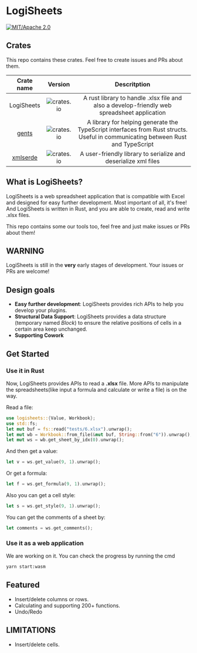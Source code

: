 # LogiSheets

[![MIT/Apache 2.0](https://img.shields.io/badge/license-MIT/Mit-blue.svg)](./LICENSE)

## Crates

This repo contains these crates. Feel free to create issues and PRs about them.

| Crate name | Version | Descritption |
|:--:|:--:|:--:|
|LogiSheets|![crates.io](https://img.shields.io/crates/v/LogiSheets.svg)| A rust library to handle .xlsx file and also a develop-friendly web spreadsheet application|
|[gents](https://github.com/proclml/LogiSheets/tree/master/crates/gents)|![crates.io](https://img.shields.io/crates/v/gents.svg)| A library for helping generate the TypeScript interfaces from Rust structs. Useful in communicating between Rust and TypeScript|
|[xmlserde](https://github.com/proclml/LogiSheets/tree/master/crates/xmlserde)|![crates.io](https://img.shields.io/crates/v/xmlserde.svg)|A user-friendly library to serialize and deserialize xml files|

## What is LogiSheets?

LogiSheets is a web spreadsheet application that is compatible with Excel and designed for easy further development. Most important of all, it's free! And LogiSheets is written in Rust, and you are able to create, read and write .xlsx files.

This repo contains some our tools too, feel free and just make issues
or PRs about them!

## WARNING

LogiSheets is still in the **very** early stages of development. Your issues or PRs are welcome!

## Design goals

- **Easy further development**: LogiSheets provides rich APIs to help you develop your plugins.
- **Structural Data Support**: LogiSheets provides a data structure (temporary named _Block_) to ensure the relative positions of cells in a certain area keep unchanged.
- **Supporting Cowork**

## Get Started

### Use it in Rust

Now, LogiSheets provides APIs to read a **.xlsx** file. More APIs to manipulate the spreadsheets(like input a formula and calculate or write a file) is on the way.

Read a file:

```rust
use logisheets::{Value, Workbook};
use std::fs;
let mut buf = fs::read("tests/6.xlsx").unwrap();
let mut wb = Workbook::from_file(&mut buf, String::from("6")).unwrap();
let mut ws = wb.get_sheet_by_idx(0).unwrap();
```

And then get a value:

```rust
let v = ws.get_value(9, 1).unwrap();
```

Or get a formula:

```rust
let f = ws.get_formula(9, 1).unwrap();
```

Also you can get a cell style:

```rust
let s = ws.get_style(9, 1).unwrap();
```

You can get the comments of a sheet by:

```rust
let comments = ws.get_comments();
```

### Use it as a web application

We are working on it. You can check the progress by running the cmd

```cmd
yarn start:wasm
```

## Featured

- Insert/delete columns or rows.
- Calculating and supporting 200+ functions.
- Undo/Redo

## LIMITATIONS

- Insert/delete cells.

